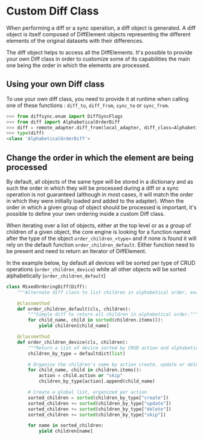 
# Custom Diff Class

When performing a diff or a sync operation, a diff object is generated. A diff object is itself composed of DiffElement objects representing the different elements of the original datasets with their differences.  

The diff object helps to access all the DiffElements. It's possible to provide your own Diff class in order to customize some of its capabilities the main one being the order in which the elements are processed.

## Using your own Diff class

To use your own diff class, you need to provide it at runtime when calling one of these functions : `diff_to`, `diff_from`, `sync_to` or `sync_from`.

```python
>>> from diffsync.enum import DiffSyncFlags
>>> from diff import AlphabeticalOrderDiff
>>> diff = remote_adapter.diff_from(local_adapter, diff_class=AlphabeticalOrderDiff)
>>> type(diff)
<class 'AlphabeticalOrderDiff'>
```

## Change the order in which the element are being processed 

By default, all objects of the same type will be stored in a dictionary and as such the order in which they will be processed during a diff or a sync operation is not guaranteed (although in most cases, it will match the order in which they were initially loaded and added to the adapter). When the order in which a given group of object should be processed is important, it's possible to define your own ordering inside a custom Diff class.

When iterating over a list of objects, either at the top level or as a group of children of a given object, the core engine is looking for a function named after the type of the object `order_children_<type>` and if none is found it will rely on the default function `order_children_default`. Either function need to be present and need to return an Iterator of DiffElement. 

In the example below, by default all devices will be sorted per type of CRUD operations (`order_children_device`) while all other objects will be sorted alphabetically (`order_children_default`)

```python
class MixedOrderingDiff(Diff):
    """Alternate diff class to list children in alphabetical order, except devices to be ordered by CRUD action."""

    @classmethod
    def order_children_default(cls, children):
        """Simple diff to return all children in alphabetical order."""
        for child_name, child in sorted(children.items()):
            yield children[child_name]

    @classmethod
    def order_children_device(cls, children):
        """Return a list of device sorted by CRUD action and alphabetically."""
        children_by_type = defaultdict(list)

        # Organize the children's name by action create, update or delete
        for child_name, child in children.items():
            action = child.action or "skip"
            children_by_type[action].append(child_name)

        # Create a global list, organized per action
        sorted_children = sorted(children_by_type["create"])
        sorted_children += sorted(children_by_type["update"])
        sorted_children += sorted(children_by_type["delete"])
        sorted_children += sorted(children_by_type["skip"])

        for name in sorted_children:
            yield children[name]
```

